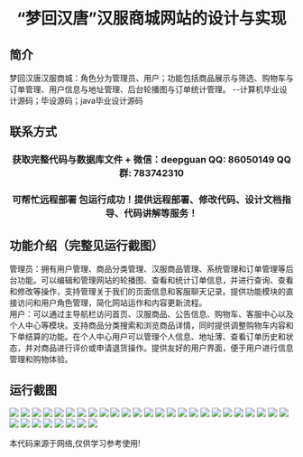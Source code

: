 <p><h1 align="center">“梦回汉唐”汉服商城网站的设计与实现</h1></p>

## 简介
梦回汉唐汉服商城：角色分为管理员、用户；功能包括商品展示与筛选、购物车与订单管理、用户信息与地址管理、后台轮播图与订单统计管理。    --计算机毕业设计源码；毕设源码；java毕业设计源码


## 联系方式
<p><h3 align="center">获取完整代码与数据库文件 + 微信：deepguan QQ: 86050149 QQ群: 783742310</h3></p>
<p><h3 align="center">可帮忙远程部署 包运行成功！提供远程部署、修改代码、设计文档指导、代码讲解等服务！</h3></p>

## 功能介绍（完整见运行截图）
管理员：拥有用户管理、商品分类管理、汉服商品管理、系统管理和订单管理等后台功能。可以编辑和管理网站的轮播图、查看和统计订单信息，并进行查询、查看和修改等操作，支持管理关于我们的页面信息和客服聊天记录。提供功能模块的直接访问和用户角色管理，简化网站运作和内容更新流程。  
用户：可以通过主导航栏访问首页、汉服商品、公告信息、购物车、客服中心以及个人中心等模块。支持商品分类搜索和浏览商品详情，同时提供调整购物车内容和下单结算的功能。在个人中心用户可以管理个人信息、地址薄、查看订单历史和状态，并对商品进行评价或申请退货操作。提供友好的用户界面，便于用户进行信息管理和购物体验。


## 运行截图
![](https://bs-1329754181.cos.ap-shanghai.myqcloud.com/ssm/DreamBackToHanTangHanFuMall/img/001.jpg)
![](https://bs-1329754181.cos.ap-shanghai.myqcloud.com/ssm/DreamBackToHanTangHanFuMall/img/002.jpg)
![](https://bs-1329754181.cos.ap-shanghai.myqcloud.com/ssm/DreamBackToHanTangHanFuMall/img/003.jpg)
![](https://bs-1329754181.cos.ap-shanghai.myqcloud.com/ssm/DreamBackToHanTangHanFuMall/img/004.jpg)
![](https://bs-1329754181.cos.ap-shanghai.myqcloud.com/ssm/DreamBackToHanTangHanFuMall/img/005.jpg)
![](https://bs-1329754181.cos.ap-shanghai.myqcloud.com/ssm/DreamBackToHanTangHanFuMall/img/006.jpg)
![](https://bs-1329754181.cos.ap-shanghai.myqcloud.com/ssm/DreamBackToHanTangHanFuMall/img/007.jpg)
![](https://bs-1329754181.cos.ap-shanghai.myqcloud.com/ssm/DreamBackToHanTangHanFuMall/img/008.jpg)
![](https://bs-1329754181.cos.ap-shanghai.myqcloud.com/ssm/DreamBackToHanTangHanFuMall/img/009.jpg)
![](https://bs-1329754181.cos.ap-shanghai.myqcloud.com/ssm/DreamBackToHanTangHanFuMall/img/010.jpg)
![](https://bs-1329754181.cos.ap-shanghai.myqcloud.com/ssm/DreamBackToHanTangHanFuMall/img/011.jpg)
![](https://bs-1329754181.cos.ap-shanghai.myqcloud.com/ssm/DreamBackToHanTangHanFuMall/img/012.jpg)
![](https://bs-1329754181.cos.ap-shanghai.myqcloud.com/ssm/DreamBackToHanTangHanFuMall/img/013.jpg)
![](https://bs-1329754181.cos.ap-shanghai.myqcloud.com/ssm/DreamBackToHanTangHanFuMall/img/014.jpg)
![](https://bs-1329754181.cos.ap-shanghai.myqcloud.com/ssm/DreamBackToHanTangHanFuMall/img/015.jpg)
![](https://bs-1329754181.cos.ap-shanghai.myqcloud.com/ssm/DreamBackToHanTangHanFuMall/img/016.jpg)
![](https://bs-1329754181.cos.ap-shanghai.myqcloud.com/ssm/DreamBackToHanTangHanFuMall/img/017.jpg)
![](https://bs-1329754181.cos.ap-shanghai.myqcloud.com/ssm/DreamBackToHanTangHanFuMall/img/018.jpg)
![](https://bs-1329754181.cos.ap-shanghai.myqcloud.com/ssm/DreamBackToHanTangHanFuMall/img/019.jpg)
![](https://bs-1329754181.cos.ap-shanghai.myqcloud.com/ssm/DreamBackToHanTangHanFuMall/img/020.jpg)
![](https://bs-1329754181.cos.ap-shanghai.myqcloud.com/ssm/DreamBackToHanTangHanFuMall/img/021.jpg)
![](https://bs-1329754181.cos.ap-shanghai.myqcloud.com/ssm/DreamBackToHanTangHanFuMall/img/022.jpg)
![](https://bs-1329754181.cos.ap-shanghai.myqcloud.com/ssm/DreamBackToHanTangHanFuMall/img/023.jpg)
![](https://bs-1329754181.cos.ap-shanghai.myqcloud.com/ssm/DreamBackToHanTangHanFuMall/img/024.jpg)
![](https://bs-1329754181.cos.ap-shanghai.myqcloud.com/ssm/DreamBackToHanTangHanFuMall/img/025.jpg)
![](https://bs-1329754181.cos.ap-shanghai.myqcloud.com/ssm/DreamBackToHanTangHanFuMall/img/026.jpg)
![](https://bs-1329754181.cos.ap-shanghai.myqcloud.com/ssm/DreamBackToHanTangHanFuMall/img/027.jpg)
![](https://bs-1329754181.cos.ap-shanghai.myqcloud.com/ssm/DreamBackToHanTangHanFuMall/img/028.jpg)
![](https://bs-1329754181.cos.ap-shanghai.myqcloud.com/ssm/DreamBackToHanTangHanFuMall/img/029.jpg)
![](https://bs-1329754181.cos.ap-shanghai.myqcloud.com/ssm/DreamBackToHanTangHanFuMall/img/030.jpg)
![](https://bs-1329754181.cos.ap-shanghai.myqcloud.com/ssm/DreamBackToHanTangHanFuMall/img/031.jpg)
![](https://bs-1329754181.cos.ap-shanghai.myqcloud.com/ssm/DreamBackToHanTangHanFuMall/img/032.jpg)
![](https://bs-1329754181.cos.ap-shanghai.myqcloud.com/ssm/DreamBackToHanTangHanFuMall/img/033.jpg)

<p>本代码来源于网络,仅供学习参考使用!</p>
